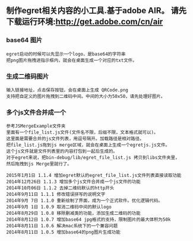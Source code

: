 ﻿制作egret相关内容的小工具.基于adobe AIR。
请先下载运行环境:http://get.adobe.com/cn/air
------
### base64 图片
```
egret启动的时候可以先显示一个logo，是base64的字符串
把png图片拖拽进指示框内，就会在桌面生成一个对应的txt文件。
```
### 生成二维码图片
```
输入链接地址，点击保存按钮，会在桌面上生成 QRCode.png
支持把自定义的图片拖拽到二维码中间。中间的大小为50x50，请先处理好图片。
```
### 多个js文件合并成一个
```
参考JSMergeExample文件夹
里面有一个file_list.js文件(文件名不限，后缀不限，文本格式就可以)。
这里面是需要合并的js文件列表，用逗号隔开。加载路径是相对路径。
把file_list.js拖到js merge区域，就会在桌面上生成一个egretjs.js文件。
这个js文件就是文件列表里的内容打包到一起后生成的。
对于egret来说，把bin-debug/lib/egret_file_list.js 拷贝到libs文件夹里，
然后拖拽到js Merge里就行了。
```
    2015年1月1日 1.1.4 增加egret默认的egret_file_list.js文件列表直接读取功能
    2014年12月26日 1.1.3 增加多个js文件合并成一个js文件的功能
    2014年10月06日 1.1.2 去掉二维码默认的http开头
    2014年9月11日 1.1.1 修改错误拼写的说明文字
    2014年9月 7日 1.1.0 重新绘制了界面，成为一个正式软件。优化逻辑代码。
    2014年9月 1日 1.0.9 取消二维码中间的默认logo
    2014年8月29日 1.0.8 移除删减类的功能，添加生成二维码的功能
    2014年8月12日 1.0.7 增加base64 jpg格式的支持，限制图片的最大体积为50k
    2014年8月11日 1.0.6 解决mac系统下的一个兼容问题
    2014年8月11日 1.0.5 增加base64的png图片生成功能

